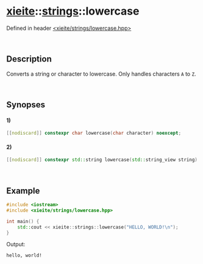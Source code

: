 # [xieite](../../xieite.md)\:\:[strings](../../strings.md)\:\:lowercase
Defined in header [<xieite/strings/lowercase.hpp>](../../../include/xieite/strings/lowercase.hpp)

&nbsp;

## Description
Converts a string or character to lowercase. Only handles characters `A` to `Z`.

&nbsp;

## Synopses
#### 1)
```cpp
[[nodiscard]] constexpr char lowercase(char character) noexcept;
```
#### 2)
```cpp
[[nodiscard]] constexpr std::string lowercase(std::string_view string) noexcept;
```

&nbsp;

## Example
```cpp
#include <iostream>
#include <xieite/strings/lowercase.hpp>

int main() {
    std::cout << xieite::strings::lowercase("HELLO, WORLD!\n");
}
```
Output:
```
hello, world!
```
